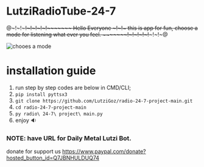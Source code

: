 # LutziRadioTube-24-7
@~!~!~~~~~!~!~!~!~!~~~~~~~ Hello Everyone ~!~!~ this is app for fun, choose a mode for listening what ever you feel. ~~~~~~~!~!~!~!~!~~~~~!~!~@

![chooes a mode](https://user-images.githubusercontent.com/45577616/123687260-01423980-d851-11eb-97dd-fdbc223c393d.png)


# installation guide
1. run step by step codes are below in CMD/CLI;
2. `pip install pyttsx3`
3. `git clone https://github.com/LutziGoz/radio-24-7-project-main.git`
4. `cd radio-24-7-project-main`
5. `py radio\ 24-7\ project\ main.py`
6. enjoy :sound:


### NOTE: have URL for Daily Metal Lutzi Bot.



donate for support us https://www.paypal.com/donate?hosted_button_id=Q7JBNHULDUQ74
